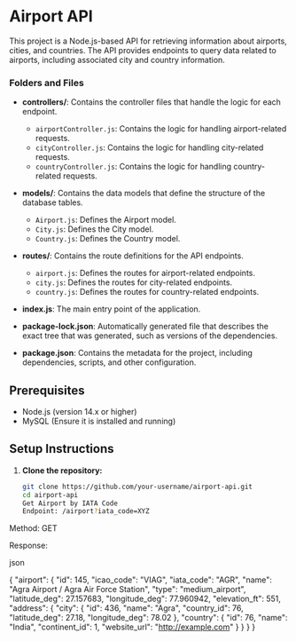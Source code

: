 # Airport API

This project is a Node.js-based API for retrieving information about airports, cities, and countries. The API provides endpoints to query data related to airports, including associated city and country information.

### Folders and Files

- **controllers/**: Contains the controller files that handle the logic for each endpoint.

  - `airportController.js`: Contains the logic for handling airport-related requests.
  - `cityController.js`: Contains the logic for handling city-related requests.
  - `countryController.js`: Contains the logic for handling country-related requests.

- **models/**: Contains the data models that define the structure of the database tables.

  - `Airport.js`: Defines the Airport model.
  - `City.js`: Defines the City model.
  - `Country.js`: Defines the Country model.

- **routes/**: Contains the route definitions for the API endpoints.

  - `airport.js`: Defines the routes for airport-related endpoints.
  - `city.js`: Defines the routes for city-related endpoints.
  - `country.js`: Defines the routes for country-related endpoints.

- **index.js**: The main entry point of the application.

- **package-lock.json**: Automatically generated file that describes the exact tree that was generated, such as versions of the dependencies.

- **package.json**: Contains the metadata for the project, including dependencies, scripts, and other configuration.

## Prerequisites

- Node.js (version 14.x or higher)
- MySQL (Ensure it is installed and running)

## Setup Instructions

1. **Clone the repository:**

   ```sh
   git clone https://github.com/your-username/airport-api.git
   cd airport-api
   Get Airport by IATA Code
   Endpoint: /airport?iata_code=XYZ
   ```

Method: GET

Response:

json

{
"airport": {
"id": 145,
"icao_code": "VIAG",
"iata_code": "AGR",
"name": "Agra Airport / Agra Air Force Station",
"type": "medium_airport",
"latitude_deg": 27.157683,
"longitude_deg": 77.960942,
"elevation_ft": 551,
"address": {
"city": {
"id": 436,
"name": "Agra",
"country_id": 76,
"latitude_deg": 27.18,
"longitude_deg": 78.02
},
"country": {
"id": 76,
"name": "India",
"continent_id": 1,
"website_url": "http://example.com"
}
}
}
}
